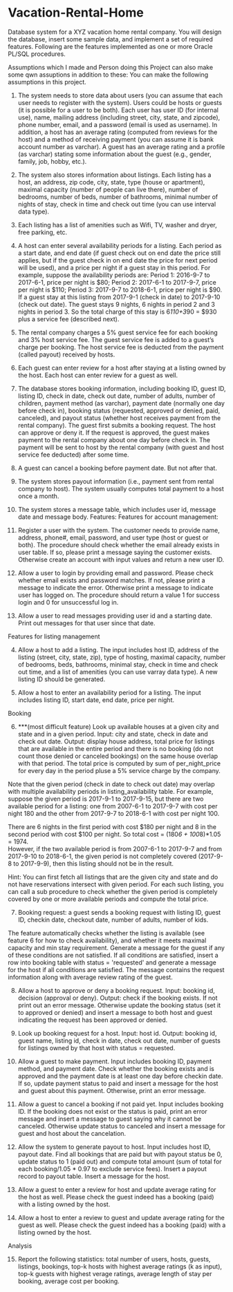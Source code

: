 # Vacation-Rental-Home


Database system for a XYZ vacation home rental company. You will design the database, insert some sample data, and implement a set of required features. Following are the features implemented as one or more Oracle PL/SQL procedures.  

Assumptions which I made and Person doing this Project can also make some qwn assuptions in addition to these:
You can make the following assumptions in this project. 
1.	The system needs to store data about users (you can assume that each user needs to register with the system). Users could be hosts or guests (it is possible for a user to be both). Each user has user ID (for internal use), name, mailing address (including street, city, state, and zipcode), phone number, email, and a password (email is used as username). In addition, a host has an average rating (computed from reviews for the host) and a method of receiving payment (you can assume it is bank account number as varchar). A guest has an average rating and a profile (as varchar) stating some information about the guest (e.g., gender, family, job, hobby, etc.). 
2.	The system also stores information about listings. Each listing has a host, an address, zip code, city, state, type (house or apartment), maximal capacity (number of people can live there), number of bedrooms, number of beds, number of bathrooms, minimal number of nights of stay, check in time and check out time (you can use interval data type). 
3.	Each listing has a list of amenities such as Wifi, TV, washer and dryer, free parking, etc. 
4.	A host can enter several availability periods for a listing. Each period as a start date, and end date (if guest check out on end date the price still applies, but if the guest check in on end date the price for next period will be used), and a price per night if a guest stay in this period. 
For example, suppose the availability periods are:
Period 1: 2016-9-7 to 2017-6-1, price per night is $80;
Period 2: 2017-6-1 to 2017-9-7, price per night is $110;
Period	3: 2017-9-7 to 2018-6-1, price per night is $90.
If a guest stay at this listing from 2017-9-1 (check in date) to 2017-9-10 (check out date). The guest stays 9 nights,  6 nights in period 2 and 3 nights in period 3. So the total charge of this stay is 6*110+3*90 = $930 plus a service fee (described next). 
5.	The rental company charges a 5% guest service fee for each booking and 3% host service fee. The guest service fee is added to a guest’s charge per booking. The host service fee is deducted from the payment (called payout) received by hosts. 
6.	Each guest can enter review for a host after staying at a listing owned by the host. Each host can enter review for a guest as well.
7.	The database stores booking information, including booking ID, guest ID, listing ID, check in date, check out date, number of adults, number of children, payment method (as varchar), payment date (normally one day before check in), booking status (requested, approved or denied, paid, canceled), and payout status (whether host receives payment from the rental company). The guest first submits a booking request. The host can approve or deny it. If the request is approved, the guest makes payment to the rental company about one day before check in. The payment will be sent to host by the rental company (with guest and host service fee deducted) after some time. 
8.	A guest can cancel a booking before payment date. But not after that. 
9.	The system stores payout information (i.e., payment sent from rental company to host). The system usually computes total payment to a host once a month.
10.	The system stores a message table, which includes user id, message date and message body.
Features: 
Features for account management:

1. Register a user with the system. The customer needs to provide name, address, phone#, email, password, and user type (host or guest or both). The procedure should check whether the email already exists in user table. If so, please print a message saying the customer exists. Otherwise create an account with input values and return a new user ID. 

2. Allow a user to login by providing email and password. Please check whether email exists and password matches. If not, please print a message to indicate the error. Otherwise print a message to indicate user has logged on. The procedure should return a value 1 for success login and 0 for unsuccessful log in. 

3. Allow a user to read messages providing user id and a starting date. Print out messages for that user since that date. 

Features for listing management

4.	Allow a host to add a listing. The input includes host ID, address of the listing (street, city, state, zip), type of hosting, maximal capacity, number of bedrooms, beds, bathrooms, minimal stay, check in time and check out time, and a list of amenities (you can use varray data type). A new listing ID should be generated. 

5.	Allow a host to enter an availability period for a listing. The input includes listing ID, start date, end date, price per night. 

Booking

6.	***(most difficult feature)
Look up available houses at a given city and state and in a given period. Input: city and state, check in date and check out date. Output: display house address, total price for listings that are available in the entire period and there is no booking (do not count those denied or canceled bookings) on the same house overlap with that period.  The total price is computed by sum of per_night_price for every day in the period pluse a 5% service charge by the company. 

Note that the given period (check in date to check out date) may overlap with multiple availability periods in listing_availability table. For example, suppose the given period is 2017-9-1 to 2017-9-15, but there are two available period for a listing: one from  2007-6-1 to 2017-9-7 with cost per night 180 and the other from 2017-9-7 to 2018-6-1 with cost per night 100.

There are 6 nights in the first period with cost $180 per night and 8 in the second period with cost $100 per night. 
So total cost = (180*6 + 100*8)*1.05 = 1974.  
However, if the two available period is from 2007-6-1 to 2017-9-7 and from 2017-9-10 to 2018-6-1, the given period is not completely covered (2017-9-8 to 2017-9-9), then this listing should not be in the result. 

Hint: You can first fetch all listings that are the given city and state and do not have reservations intersect with given period. For each such listing, you can call a sub procedure to check whether the given period is completely covered by one or more available periods and compute the total price.

7.	Booking request: a guest sends a booking request with listing ID, guest ID, checkin date, checkout date, number of adults, number of kids. 

The feature automatically checks whether the listing is available (see feature 6 for how to check availability), and whether it meets maximal capacity and min stay requirement. Generate a message for the guest if any of these conditions are not satisfied. If all conditions are satisfied, insert a row into booking table with status = 'requested' and generate a message for the host if all conditions are satisfied. The message contains the request information along with average review rating of the guest.

8.	Allow a host to approve or deny a booking request. Input: booking id, decision (approval or deny). Output: check if the booking exists. If not print out an error message. Otherwise update the booking status (set it to approved or denied) and insert a message to both host and guest indicating the request has been approved or denied.

9.	Look up booking request for a host. Input: host id. Output: booking id, guest name, listing id, check in date, check out date, number of guests for listings owned by that host with status = requested.

10.	Allow a guest to make payment. Input includes booking ID, payment method, and payment date. Check whether the booking exists and is approved and the payment date is at least one day before checkin date. If so, update payment status to paid and insert a message for the host and guest about this payment. Otherwise, print an error message.

11.	Allow a guest to cancel a booking if not paid yet. Input includes booking ID. If the booking does not exist or the status is paid, print an error message and insert a message to guest saying why it cannot be canceled. Otherwise update status to canceled and insert a message for guest and host about the cancelation.

12.	Allow the system to generate payout to host. Input includes host ID, payout date. 
Find all bookings that are paid but with payout status be 0, update status to 1 (paid out) and compute total amount (sum of total for each booking/1.05 * 0.97 to exclude service fees). Insert a payout record to payout table. Insert a message for the host.

13.	Allow a guest to enter a review for host and update average rating for the host as well.
Please check the guest indeed has a booking (paid) with a listing owned by the host.

14.	Allow a host to enter a review to guest and update average rating for the guest as well. 
Please check the guest indeed has a booking (paid) with a listing owned by the host.

Analysis 

15.	Report the following statistics: total number of users, hosts, guests, listings, bookings, top-k hosts with highest average ratings (k as input), top-k guests with highest verage ratings, average length of stay per booking, average cost per booking.

